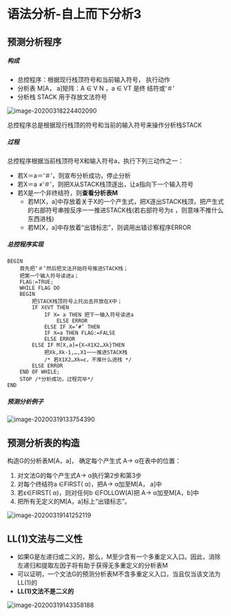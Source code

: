 # 语法分析-自上而下分析3



## 预测分析程序



##### 构成

- 总控程序：根据现行栈顶符号和当前输入符号， 执行动作
- 分析表 M[A， a]矩阵：A ∈ V N ，a ∈ VT 是终 结符或‘＃’
- 分析栈 STACK 用于存放文法符号

![image-20200318224402090](F:\learning\note\编译原理\第九讲.assets\image-20200318224402090.png)

总控程序总是根据现行栈顶的符号和当前的输入符号来操作分析栈STACK



##### 过程

总控程序根据当前栈顶符号X和输入符号a，执行下列三动作之一：

- 若X＝a＝‘＃’，则宣布分析成功，停止分析
- 若X＝a ≠‘＃’，则把X从STACK栈顶逐出，让a指向下一个输入符号
- 若X是一个非终结符，则**查看分析表M**
    - 若M[X，a]中存放着关于X的一个产生式，把X逐出STACK栈顶，把产生式的右部符号串按反序一一推进STACK栈(若右部符号为ε ，则意味不推什么东西进栈)
    - 若M[X，a]中存放着“出错标志”，则调用出错诊察程序ERROR



##### 总控程序实现

```text
BEGIN
    首先把‘＃’然后把文法开始符号推进STACK栈；
    把第一个输入符号读进a；
    FLAG:=TRUE;
    WHILE FLAG DO
    BEGIN
        把STACK栈顶符号上托出去并放在X中；
        IF X∈VT THEN
        	IF X= a THEN 把下一输入符号读进a
       			ELSE ERROR
            ELSE IF X=‘#’ THEN
        	IF X=a THEN FLAG:=FALSE
        	ELSE ERROR
        ELSE IF M[X,a]={X→X1X2…Xk}THEN
            把Xk,Xk-1,…,X1一一推进STACK栈
            /* 若X1X2…Xk=ε，不推什么进栈 */
        ELSE ERROR
    END OF WHILE;
    STOP /*分析成功，过程完毕*/
END
```



##### 预测分析例子



![image-20200319133754390](F:\learning\note\编译原理\第九讲.assets\image-20200319133754390.png)





## 预测分析表的构造

构造G的分析表M[A，a]， 确定每个产生式 A→ α在表中的位置：

1. 对文法G的每个产生式A→ α执行第2步和第3步
2. 对每个终结符a ∈FIRST( α)，把A→ α加至M[A， a]中
3. 若ε∈FIRST( α)，则对任何b ∈FOLLOW(A)把 A→ α加至M[A，b]中
4. 把所有无定义的M[A，a]标上“出错标志”。



![image-20200319141252119](F:\learning\note\编译原理\第九讲.assets\image-20200319141252119.png)





## LL(1)文法与二义性

- 如果G是左递归或二义的，那么，M至少含有一个多重定义入口。因此，消除左递归和提取左因子将有助于获得无多重定义的分析表M
- 可以证明，一个文法G的预测分析表M不含多重定义入口，当且仅当该文法为LL(1)的
- **LL(1)文法不是二义的**



![image-20200319143358188](F:\learning\note\编译原理\第九讲.assets\image-20200319143358188.png)